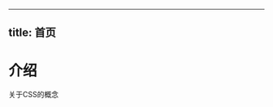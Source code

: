 <!--
 * @Author: TinsFox
 * @Date: 2021-01-15 12:58:25
 * @LastEditors: TinsFox
 * @LastEditTime: 2021-01-15 12:58:34
 * @Description: 
-->
---
title: 首页
---

# 介绍

关于CSS的概念
